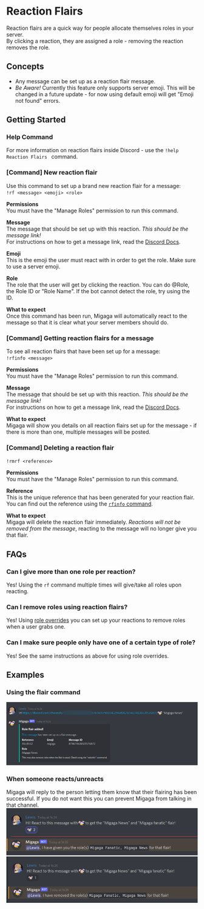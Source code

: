 # Reaction Flairs
Reaction flairs are a quick way for people allocate themselves roles in your server.  
By clicking a reaction, they are assigned a role - removing the reaction removes the role.

## Concepts
- Any message can be set up as a reaction flair message.
- _Be Aware!_ Currently this feature only supports server emoji. This will be changed in a future update - for now using default emoji will get "Emoji not found" errors.

## Getting Started
### Help Command
For more information on reaction flairs inside Discord - use the `!help Reaction Flairs
` command.

### [Command] New reaction flair
Use this command to set up a brand new reaction flair for a message:  
`!rf <message> <emoji> <role>`

**Permissions**  
You must have the "Manage Roles" permission to run this command.

**Message**   
The message that should be set up with this reaction. _This should be the message link!_   
For instructions on how to get a message link, read the [Discord Docs](https://support.discord.com/hc/en-us/articles/206346498-Where-can-I-find-my-User-Server-Message-ID-). 

**Emoji**  
This is the emoji the user must react with in order to get the role. Make sure to use a server emoji.

**Role**   
The role that the user will get by clicking the reaction. You can do @Role, the Role ID or "Role Name". If the bot cannot detect the role, try using the ID.

**What to expect**  
Once this command has been run, Migaga will automatically react to the message so that it is clear what your server members should do.

### [Command] Getting reaction flairs for a message
To see all reaction flairs that have been set up for a message:  
`!rfinfo <message>`

**Permissions**  
You must have the "Manage Roles" permission to run this command.

**Message**   
The message that should be set up with this reaction. _This should be the message link!_   
For instructions on how to get a message link, read the [Discord Docs](https://support.discord.com/hc/en-us/articles/206346498-Where-can-I-find-my-User-Server-Message-ID-).

**What to expect**  
Migaga will show you details on all reaction flairs set up for the message - if there is more than one, multiple messages will be posted.

### [Command] Deleting a reaction flair
`!rmrf <reference>`

**Permissions**  
You must have the "Manage Roles" permission to run this command.

**Reference**   
This is the unique reference that has been generated for your reaction flair. You can find out the reference using the [`rfinfo` command](#command-seeing-reaction-flairs-for-a-message).

**What to expect**  
Migaga will delete the reaction flair immediately. _Reactions will not be removed from the message_, reacting to the message will no longer give you that flair.

## FAQs
### Can I give more than one role per reaction?
Yes! Using the `rf` command multiple times will give/take all roles upon reacting.

### Can I remove roles using reaction flairs?
Yes! Using [role overrides](../../configuration/role-overrides.md) you can set up your reactions to remove roles when a user grabs one. 

### Can I make sure people only have one of a certain type of role?
Yes! See the same instructions as above for using role overrides. 

## Examples
### Using the flair command
![Adding the command](images/add-command.png)

### When someone reacts/unreacts
Migaga will reply to the person letting them know that their flairing has been successful. If you do not want this you can prevent Migaga from talking in that channel.    
![img_1.png](images/when-someone-reacts.png)
![img.png](images/when-someone-unreacts.png)
